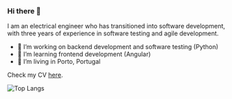 ### Hi there 👋

I am an electrical engineer who has transitioned into software development, with three years of experience in software testing and agile development.

- 🔭 I’m working on backend development and software testing (Python)
- 🌱 I’m learning frontend development (Angular)
- 📌 I’m living in Porto, Portugal

Check my CV [here](./cv-mauricio-calheiro.pdf).

![Top Langs](https://github-readme-stats.vercel.app/api/top-langs/?username=mcalheiro&layout=compact)

<!--
**mcalheiro/mcalheiro** is a ✨ _special_ ✨ repository because its `README.md` (this file) appears on your GitHub profile.

Here are some ideas to get you started:

- 👯 I’m looking to collaborate on ...
- 🤔 I’m looking for help with ...
- 💬 Ask me about ...
- 😄 Pronouns: ...
- 📫 How to reach me: ...
- ⚡ Fun fact: ...
-->
